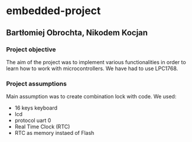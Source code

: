 # embedded-project

## Bartłomiej Obrochta, Nikodem Kocjan

### Project objective

The aim of the project was to implement various functionalities in order to learn how to work with microcontrollers. We have had to use LPC1768.

### Project assumptions

Main assumption was to create combination lock with code. We used:

- 16 keys keyboard
- lcd
- protocol uart 0
- Real Time Clock (RTC)
- RTC as memory instaed of Flash
